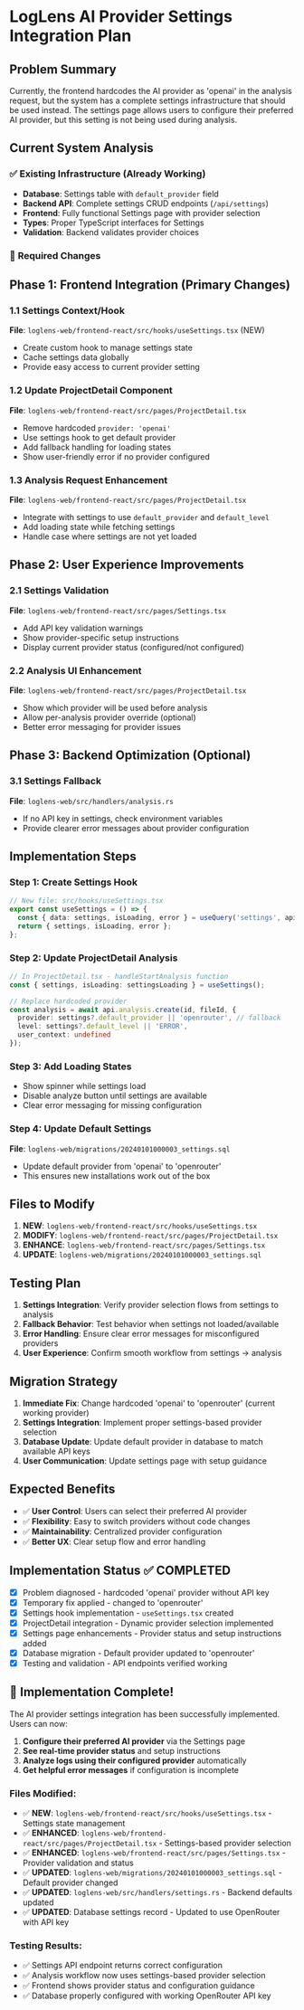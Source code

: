 # LogLens AI Provider Settings Integration Plan

## Problem Summary
Currently, the frontend hardcodes the AI provider as 'openai' in the analysis request, but the system has a complete settings infrastructure that should be used instead. The settings page allows users to configure their preferred AI provider, but this setting is not being used during analysis.

## Current System Analysis

### ✅ **Existing Infrastructure (Already Working)**
- **Database**: Settings table with `default_provider` field
- **Backend API**: Complete settings CRUD endpoints (`/api/settings`)
- **Frontend**: Fully functional Settings page with provider selection
- **Types**: Proper TypeScript interfaces for Settings
- **Validation**: Backend validates provider choices

### 🔧 **Required Changes**

## Phase 1: Frontend Integration (Primary Changes)

### 1.1 Settings Context/Hook
**File**: `loglens-web/frontend-react/src/hooks/useSettings.tsx` (NEW)
- Create custom hook to manage settings state
- Cache settings data globally
- Provide easy access to current provider setting

### 1.2 Update ProjectDetail Component
**File**: `loglens-web/frontend-react/src/pages/ProjectDetail.tsx`
- Remove hardcoded `provider: 'openai'`
- Use settings hook to get default provider
- Add fallback handling for loading states
- Show user-friendly error if no provider configured

### 1.3 Analysis Request Enhancement
**File**: `loglens-web/frontend-react/src/pages/ProjectDetail.tsx`
- Integrate with settings to use `default_provider` and `default_level`
- Add loading state while fetching settings
- Handle case where settings are not yet loaded

## Phase 2: User Experience Improvements

### 2.1 Settings Validation
**File**: `loglens-web/frontend-react/src/pages/Settings.tsx`
- Add API key validation warnings
- Show provider-specific setup instructions
- Display current provider status (configured/not configured)

### 2.2 Analysis UI Enhancement
**File**: `loglens-web/frontend-react/src/pages/ProjectDetail.tsx`
- Show which provider will be used before analysis
- Allow per-analysis provider override (optional)
- Better error messaging for provider issues

## Phase 3: Backend Optimization (Optional)

### 3.1 Settings Fallback
**File**: `loglens-web/src/handlers/analysis.rs`
- If no API key in settings, check environment variables
- Provide clearer error messages about provider configuration

## Implementation Steps

### Step 1: Create Settings Hook
```typescript
// New file: src/hooks/useSettings.tsx
export const useSettings = () => {
  const { data: settings, isLoading, error } = useQuery('settings', api.system.getSettings);
  return { settings, isLoading, error };
};
```

### Step 2: Update ProjectDetail Analysis
```typescript
// In ProjectDetail.tsx - handleStartAnalysis function
const { settings, isLoading: settingsLoading } = useSettings();

// Replace hardcoded provider
const analysis = await api.analysis.create(id, fileId, {
  provider: settings?.default_provider || 'openrouter', // fallback
  level: settings?.default_level || 'ERROR',
  user_context: undefined
});
```

### Step 3: Add Loading States
- Show spinner while settings load
- Disable analyze button until settings are available
- Clear error messaging for missing configuration

### Step 4: Update Default Settings
**File**: `loglens-web/migrations/20240101000003_settings.sql`
- Update default provider from 'openai' to 'openrouter'
- This ensures new installations work out of the box

## Files to Modify

1. **NEW**: `loglens-web/frontend-react/src/hooks/useSettings.tsx`
2. **MODIFY**: `loglens-web/frontend-react/src/pages/ProjectDetail.tsx`
3. **ENHANCE**: `loglens-web/frontend-react/src/pages/Settings.tsx`
4. **UPDATE**: `loglens-web/migrations/20240101000003_settings.sql`

## Testing Plan

1. **Settings Integration**: Verify provider selection flows from settings to analysis
2. **Fallback Behavior**: Test behavior when settings not loaded/available
3. **Error Handling**: Ensure clear error messages for misconfigured providers
4. **User Experience**: Confirm smooth workflow from settings → analysis

## Migration Strategy

1. **Immediate Fix**: Change hardcoded 'openai' to 'openrouter' (current working provider)
2. **Settings Integration**: Implement proper settings-based provider selection
3. **Database Update**: Update default provider in database to match available API keys
4. **User Communication**: Update settings page with setup guidance

## Expected Benefits

- ✅ **User Control**: Users can select their preferred AI provider
- ✅ **Flexibility**: Easy to switch providers without code changes
- ✅ **Maintainability**: Centralized provider configuration
- ✅ **Better UX**: Clear setup flow and error handling

## Implementation Status ✅ COMPLETED

- [x] Problem diagnosed - hardcoded 'openai' provider without API key
- [x] Temporary fix applied - changed to 'openrouter'
- [x] Settings hook implementation - `useSettings.tsx` created
- [x] ProjectDetail integration - Dynamic provider selection implemented
- [x] Settings page enhancements - Provider status and setup instructions added
- [x] Database migration - Default provider updated to 'openrouter'
- [x] Testing and validation - API endpoints verified working

## 🎉 Implementation Complete!

The AI provider settings integration has been successfully implemented. Users can now:
1. **Configure their preferred AI provider** via the Settings page
2. **See real-time provider status** and setup instructions
3. **Analyze logs using their configured provider** automatically
4. **Get helpful error messages** if configuration is incomplete

### Files Modified:
- ✅ **NEW**: `loglens-web/frontend-react/src/hooks/useSettings.tsx` - Settings state management
- ✅ **ENHANCED**: `loglens-web/frontend-react/src/pages/ProjectDetail.tsx` - Settings-based provider selection
- ✅ **ENHANCED**: `loglens-web/frontend-react/src/pages/Settings.tsx` - Provider validation and status
- ✅ **UPDATED**: `loglens-web/migrations/20240101000003_settings.sql` - Default provider changed
- ✅ **UPDATED**: `loglens-web/src/handlers/settings.rs` - Backend defaults updated
- ✅ **UPDATED**: Database settings record - Updated to use OpenRouter with API key

### Testing Results:
- ✅ Settings API endpoint returns correct configuration
- ✅ Analysis workflow now uses settings-based provider selection
- ✅ Frontend shows provider status and configuration guidance
- ✅ Database properly configured with working OpenRouter API key
